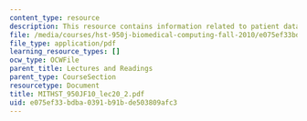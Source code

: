 ```yaml
---
content_type: resource
description: This resource contains information related to patient data privacy.
file: /media/courses/hst-950j-biomedical-computing-fall-2010/e075ef33bdba0391b91bde503809afc3_MITHST_950JF10_lec20_2.pdf
file_type: application/pdf
learning_resource_types: []
ocw_type: OCWFile
parent_title: Lectures and Readings
parent_type: CourseSection
resourcetype: Document
title: MITHST_950JF10_lec20_2.pdf
uid: e075ef33-bdba-0391-b91b-de503809afc3
---
```

